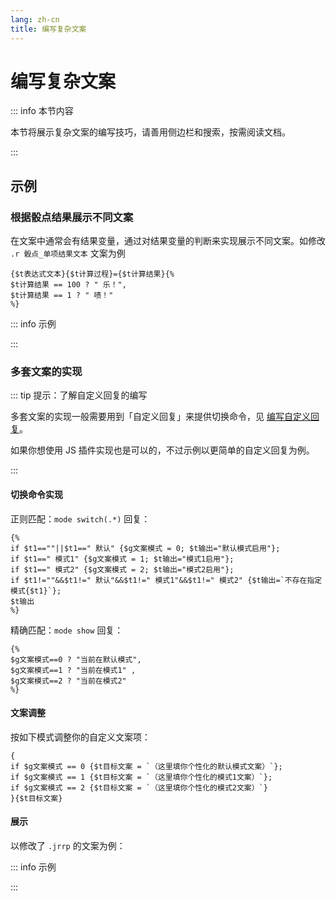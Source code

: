 ```yaml
---
lang: zh-cn
title: 编写复杂文案
---
```


# 编写复杂文案

::: info 本节内容

本节将展示复杂文案的编写技巧，请善用侧边栏和搜索，按需阅读文档。

:::

## 示例

### 根据骰点结果展示不同文案

在文案中通常会有结果变量，通过对结果变量的判断来实现展示不同文案。如修改 `.r 骰点_单项结果文本` 文案为例

```text
{$t表达式文本}{$t计算过程}={$t计算结果}{%
$t计算结果 == 100 ? " 乐！",
$t计算结果 == 1 ? " 啧！"
%}
```

::: info 示例

<ChatBox :messages="[
{content: '.r', send: true},
{content: '<木落>掷出了 D100=1 啧！'},
{content: '.r', send: true},
{content: '<木落>掷出了 D100=100 乐！'},
]" />

:::

### 多套文案的实现

::: tip 提示：了解自定义回复的编写

多套文案的实现一般需要用到「自定义回复」来提供切换命令，见 [编写自定义回复](./edit_reply.md)。

如果你想使用 JS 插件实现也是可以的，不过示例以更简单的自定义回复为例。

:::

#### 切换命令实现

正则匹配：`mode switch(.*)`
回复：

```text
{%
if $t1==""||$t1==" 默认" {$g文案模式 = 0; $t输出="默认模式启用"};
if $t1==" 模式1" {$g文案模式 = 1; $t输出="模式1启用"};  
if $t1==" 模式2" {$g文案模式 = 2; $t输出="模式2启用"};
if $t1!=""&&$t1!=" 默认"&&$t1!=" 模式1"&&$t1!=" 模式2" {$t输出=`不存在指定模式{$t1}`};  
$t输出
%}
```

精确匹配：`mode show`
回复：

```text
{% 
$g文案模式==0 ? "当前在默认模式",
$g文案模式==1 ? "当前在模式1" ,
$g文案模式==2 ? "当前在模式2"
%}
```

#### 文案调整

按如下模式调整你的自定义文案项：

```text
{
if $g文案模式 == 0 {$t目标文案 = `（这里填你个性化的默认模式文案）`};
if $g文案模式 == 1 {$t目标文案 = `（这里填你个性化的模式1文案）`};
if $g文案模式 == 2 {$t目标文案 = `（这里填你个性化的模式2文案）`}
}{$t目标文案}
```

#### 展示

以修改了 `.jrrp` 的文案为例：

::: info 示例

<ChatBox :messages="[
{content: 'mode show', send: true},
{content: '默认模式启用'},
{content: 'mode switch 模式1', send: true},
{content: '模式1启用'},
{content: 'mode show', send: true},
{content: '当前在模式1'},
{content: '.jrrp', send: true},
{content: '（这里填你个性化的模式1文案）'},
{content: 'mode switch 模式2', send: true},
{content: '模式2启用'},
{content: '.jrrp', send: true},
{content: '（这里填你个性化的模式2文案）'},
{content: 'mode switch', send: true},
{content: '默认模式启用'},
{content: '.jrrp', send: true},
{content: '（这里填你个性化的默认模式文案）'},
]" />

:::
